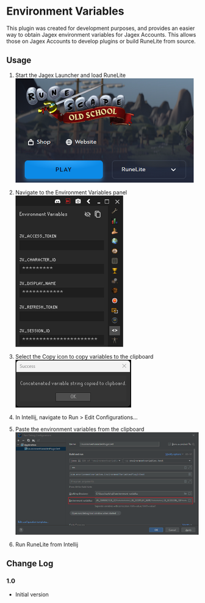 # Environment Variables
This plugin was created for development purposes, and provides an easier way to obtain Jagex environment variables for Jagex Accounts. This allows those on Jagex Accounts to develop plugins or build RuneLite from source. 

## Usage
1. Start the Jagex Launcher and load RuneLite
![](https://github.com/tcpowell/images/blob/master/environment-variables-launcher.png)

2. Navigate to the Environment Variables panel
![](https://github.com/tcpowell/images/blob/master/environment-variables-panel.png)

3. Select the Copy icon to copy variables to the clipboard
![](https://github.com/tcpowell/images/blob/master/environment-variables-clipboard.png)

4. In Intellij, navigate to Run > Edit Configurations...

5. Paste the environment variables from the clipboard
![](https://github.com/tcpowell/images/blob/master/environment-variables-paste.png)

6. Run RuneLite from Intellij

## Change Log

### 1.0
- Initial version
